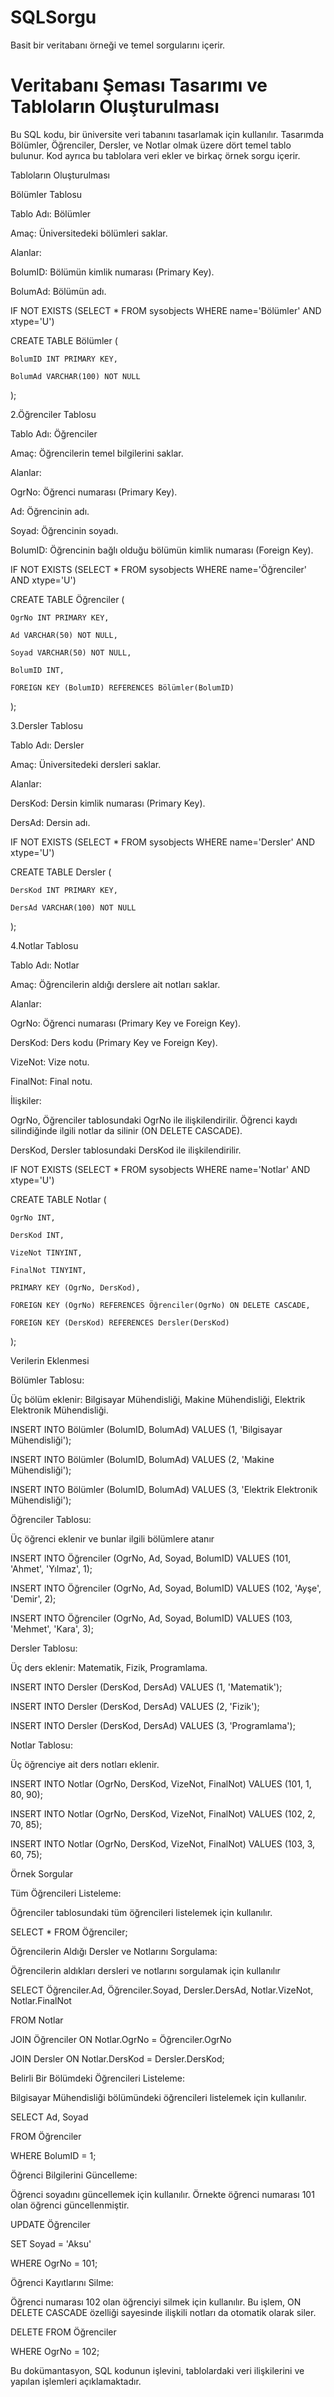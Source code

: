 # SQLSorgu
Basit bir veritabanı örneği ve temel sorgularını içerir.

# Veritabanı Şeması Tasarımı ve Tabloların Oluşturulması 

Bu SQL kodu, bir üniversite veri tabanını tasarlamak için kullanılır. Tasarımda Bölümler, Öğrenciler, Dersler, ve Notlar olmak üzere dört temel tablo bulunur. Kod ayrıca bu tablolara veri ekler ve birkaç örnek sorgu içerir. 

Tabloların Oluşturulması 

Bölümler Tablosu 

Tablo Adı: Bölümler 

Amaç: Üniversitedeki bölümleri saklar. 

Alanlar: 

BolumID: Bölümün kimlik numarası (Primary Key). 

BolumAd: Bölümün adı. 

IF NOT EXISTS (SELECT * FROM sysobjects WHERE name='Bölümler' AND xtype='U') 

CREATE TABLE Bölümler ( 

    BolumID INT PRIMARY KEY, 

    BolumAd VARCHAR(100) NOT NULL 

); 

2.Öğrenciler Tablosu 

Tablo Adı: Öğrenciler 

Amaç: Öğrencilerin temel bilgilerini saklar. 

Alanlar: 

OgrNo: Öğrenci numarası (Primary Key). 

Ad: Öğrencinin adı. 

Soyad: Öğrencinin soyadı. 

BolumID: Öğrencinin bağlı olduğu bölümün kimlik numarası (Foreign Key). 

 

IF NOT EXISTS (SELECT * FROM sysobjects WHERE name='Öğrenciler' AND xtype='U') 

CREATE TABLE Öğrenciler ( 

    OgrNo INT PRIMARY KEY, 

    Ad VARCHAR(50) NOT NULL, 

    Soyad VARCHAR(50) NOT NULL, 

    BolumID INT, 

    FOREIGN KEY (BolumID) REFERENCES Bölümler(BolumID) 

); 

3.Dersler Tablosu 

Tablo Adı: Dersler 

Amaç: Üniversitedeki dersleri saklar. 

Alanlar: 

DersKod: Dersin kimlik numarası (Primary Key). 

DersAd: Dersin adı. 

IF NOT EXISTS (SELECT * FROM sysobjects WHERE name='Dersler' AND xtype='U') 

CREATE TABLE Dersler ( 

    DersKod INT PRIMARY KEY, 

    DersAd VARCHAR(100) NOT NULL 

); 

4.Notlar Tablosu 

Tablo Adı: Notlar 

Amaç: Öğrencilerin aldığı derslere ait notları saklar. 

Alanlar: 

OgrNo: Öğrenci numarası (Primary Key ve Foreign Key). 

DersKod: Ders kodu (Primary Key ve Foreign Key). 

VizeNot: Vize notu. 

FinalNot: Final notu. 

İlişkiler: 

OgrNo, Öğrenciler tablosundaki OgrNo ile ilişkilendirilir. Öğrenci kaydı silindiğinde ilgili notlar da silinir (ON DELETE CASCADE). 

DersKod, Dersler tablosundaki DersKod ile ilişkilendirilir. 

IF NOT EXISTS (SELECT * FROM sysobjects WHERE name='Notlar' AND xtype='U') 

CREATE TABLE Notlar ( 

    OgrNo INT, 

    DersKod INT, 

    VizeNot TINYINT, 

    FinalNot TINYINT, 

    PRIMARY KEY (OgrNo, DersKod), 

    FOREIGN KEY (OgrNo) REFERENCES Öğrenciler(OgrNo) ON DELETE CASCADE, 

    FOREIGN KEY (DersKod) REFERENCES Dersler(DersKod) 

); 

Verilerin Eklenmesi 

Bölümler Tablosu: 

Üç bölüm eklenir: Bilgisayar Mühendisliği, Makine Mühendisliği, Elektrik Elektronik Mühendisliği. 

INSERT INTO Bölümler (BolumID, BolumAd) VALUES (1, 'Bilgisayar Mühendisliği'); 

INSERT INTO Bölümler (BolumID, BolumAd) VALUES (2, 'Makine Mühendisliği'); 

INSERT INTO Bölümler (BolumID, BolumAd) VALUES (3, 'Elektrik Elektronik Mühendisliği'); 

Öğrenciler Tablosu: 

Üç öğrenci eklenir ve bunlar ilgili bölümlere atanır 

INSERT INTO Öğrenciler (OgrNo, Ad, Soyad, BolumID) VALUES (101, 'Ahmet', 'Yılmaz', 1); 

INSERT INTO Öğrenciler (OgrNo, Ad, Soyad, BolumID) VALUES (102, 'Ayşe', 'Demir', 2); 

INSERT INTO Öğrenciler (OgrNo, Ad, Soyad, BolumID) VALUES (103, 'Mehmet', 'Kara', 3); 

Dersler Tablosu: 

Üç ders eklenir: Matematik, Fizik, Programlama. 

INSERT INTO Dersler (DersKod, DersAd) VALUES (1, 'Matematik'); 

INSERT INTO Dersler (DersKod, DersAd) VALUES (2, 'Fizik'); 

INSERT INTO Dersler (DersKod, DersAd) VALUES (3, 'Programlama'); 

Notlar Tablosu: 

Üç öğrenciye ait ders notları eklenir. 

 

INSERT INTO Notlar (OgrNo, DersKod, VizeNot, FinalNot) VALUES (101, 1, 80, 90); 

INSERT INTO Notlar (OgrNo, DersKod, VizeNot, FinalNot) VALUES (102, 2, 70, 85); 

INSERT INTO Notlar (OgrNo, DersKod, VizeNot, FinalNot) VALUES (103, 3, 60, 75); 

Örnek Sorgular 

Tüm Öğrencileri Listeleme: 

Öğrenciler tablosundaki tüm öğrencileri listelemek için kullanılır. 

SELECT * FROM Öğrenciler; 

Öğrencilerin Aldığı Dersler ve Notlarını Sorgulama: 

Öğrencilerin aldıkları dersleri ve notlarını sorgulamak için kullanılır 

SELECT Öğrenciler.Ad, Öğrenciler.Soyad, Dersler.DersAd, Notlar.VizeNot, Notlar.FinalNot 

FROM Notlar 

JOIN Öğrenciler ON Notlar.OgrNo = Öğrenciler.OgrNo 

JOIN Dersler ON Notlar.DersKod = Dersler.DersKod; 

Belirli Bir Bölümdeki Öğrencileri Listeleme: 

Bilgisayar Mühendisliği bölümündeki öğrencileri listelemek için kullanılır. 

SELECT Ad, Soyad 

FROM Öğrenciler 

WHERE BolumID = 1; 

Öğrenci Bilgilerini Güncelleme: 

Öğrenci soyadını güncellemek için kullanılır. Örnekte öğrenci numarası 101 olan öğrenci güncellenmiştir. 

UPDATE Öğrenciler 

SET Soyad = 'Aksu' 

WHERE OgrNo = 101; 

Öğrenci Kayıtlarını Silme: 

Öğrenci numarası 102 olan öğrenciyi silmek için kullanılır. Bu işlem, ON DELETE CASCADE özelliği sayesinde ilişkili notları da otomatik olarak siler. 

DELETE FROM Öğrenciler 

WHERE OgrNo = 102; 

 

Bu dokümantasyon, SQL kodunun işlevini, tablolardaki veri ilişkilerini ve yapılan işlemleri açıklamaktadır. 
